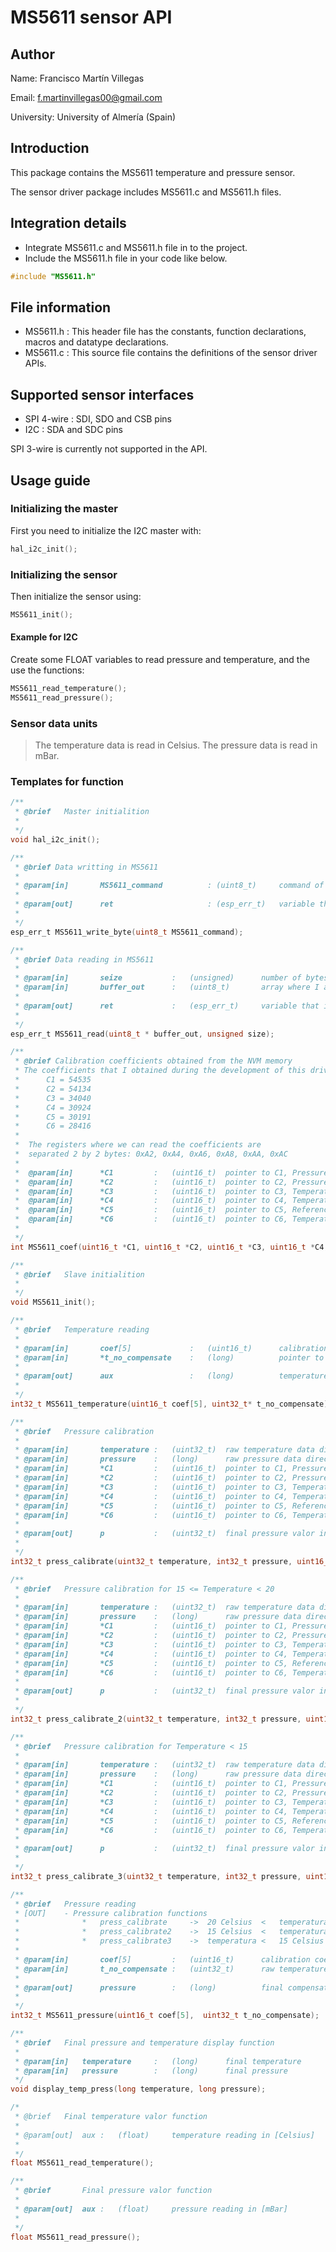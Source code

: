 # MS5611 sensor API
## Author
Name:			Francisco Martín Villegas

Email:			f.martinvillegas00@gmail.com

University:		University of Almería (Spain)

## Introduction
This package contains the MS5611 temperature and pressure sensor.

The sensor driver package includes MS5611.c and MS5611.h files.


## Integration details
* Integrate MS5611.c and MS5611.h file in to the project.
* Include the MS5611.h file in your code like below.
``` c
#include "MS5611.h"
```

## File information
* MS5611.h : This header file has the constants, function declarations, macros and datatype declarations.
* MS5611.c : This source file contains the definitions of the sensor driver APIs.

## Supported sensor interfaces
* SPI 4-wire	:	SDI, SDO and CSB pins
* I2C			:	SDA and SDC pins

SPI 3-wire is currently not supported in the API.
## Usage guide
### Initializing the master
First you need to initialize the I2C master with:
```c
hal_i2c_init();
```
### Initializing the sensor
Then initialize the sensor using:
```c
MS5611_init();
```

#### Example for I2C
Create some FLOAT variables to read pressure and temperature, and the use the functions:
```c
MS5611_read_temperature();
MS5611_read_pressure();
```

### Sensor data units
> The temperature data is read in Celsius. 
> The pressure data is read in mBar.


### Templates for function
``` c
/**
 * @brief	Master initialition
 *
 */
void hal_i2c_init();

/**
 * @brief Data writting in MS5611
 *
 * @param[in]		MS5611_command			: (uint8_t)		command of the register where we want to write
 *
 * @param[out]		ret						: (esp_err_t)	variable that indicates if there was a problem
 *
 */
esp_err_t MS5611_write_byte(uint8_t MS5611_command);

/**
 * @brief Data reading in MS5611
 *
 * @param[in]		seize			: 	(unsigned)		number of bytes that we are going to read
 * @param[in]		buffer_out		: 	(uint8_t)		array where I am going to save the data
 *
 * @param[out]		ret				:	(esp_err_t)		variable that indicates if there was a problem
 *
 */
esp_err_t MS5611_read(uint8_t * buffer_out, unsigned size);

/**
 * @brief Calibration coefficients obtained from the NVM memory
 * The coefficients that I obtained during the development of this driver was:
 * 		C1 = 54535
 * 		C2 = 54134
 * 		C3 = 34040
 * 		C4 = 30924
 * 		C5 = 30191
 * 		C6 = 28416
 *
 *  The registers where we can read the coefficients are
 * 	separated 2 by 2 bytes: 0xA2, 0xA4, 0xA6, 0xA8, 0xAA, 0xAC
 *
 * 	@param[in]	 	*C1			:	(uint16_t)	pointer to C1, Pressure sensitivity										| SENST1
 * 	@param[in]		*C2			:	(uint16_t)	pointer to C2, Pressure offset											| OFFT1
 * 	@param[in]		*C3			:	(uint16_t)	pointer to C3, Temperature coefficient of pressure sensitivity			| TCS
 * 	@param[in]		*C4			:	(uint16_t)	pointer to C4, Temperature coefficient of pressure offset				| TCO
 * 	@param[in]		*C5			:	(uint16_t)	pointer to C5, Reference temperature									| TREF
 * 	@param[in]		*C6			:	(uint16_t)	pointer to C6, Temperature coefficient of the temperature 				| TEMPSENS
 *
 */
int MS5611_coef(uint16_t *C1, uint16_t *C2, uint16_t *C3, uint16_t *C4, uint16_t *C5, uint16_t *C6);

/**
 * @brief	Slave initialition
 *
 */
void MS5611_init();

/**
 * @brief	Temperature reading
 *
 * @param[in]	 	coef[5]				:	(uint16_t)		calibration coefficients array
 * @param[in]		*t_no_compensate	:	(long)			pointer to raw temperature data from the sensor
 *
 * @param[out]		aux					:	(long)			temperature in Celsius*100
 *
 */
int32_t MS5611_temperature(uint16_t coef[5], uint32_t* t_no_compensate);

/**
 * @brief	Pressure calibration
 *
 * @param[in]	 	temperature	:	(uint32_t)	raw temperature data directly from the sensor
 * @param[in] 		pressure	:	(long)		raw pressure data directly from the sensor
 * @param[in]	 	*C1			:	(uint16_t)	pointer to C1, Pressure sensitivity										| SENST1
 * @param[in]		*C2			:	(uint16_t)	pointer to C2, Pressure offset											| OFFT1
 * @param[in]		*C3			:	(uint16_t)	pointer to C3, Temperature coefficient of pressure sensitivity			| TCS
 * @param[in]		*C4			:	(uint16_t)	pointer to C4, Temperature coefficient of pressure offset				| TCO
 * @param[in]		*C5			:	(uint16_t)	pointer to C5, Reference temperature									| TREF
 * @param[in]		*C6			:	(uint16_t)	pointer to C6, Temperature coefficient of the temperature 				| TEMPSENS
 *
 * @param[out]	 	p			:	(uint32_t)	final pressure valor in mBar
 *
 */
int32_t press_calibrate(uint32_t temperature, int32_t pressure, uint16_t C1, uint16_t C2, uint16_t C3, uint16_t C4, uint16_t C5, uint16_t C6);

/**
 * @brief	Pressure calibration for 15 <= Temperature < 20
 *
 * @param[in]	  	temperature	:	(uint32_t)	raw temperature data directly from the sensor
 * @param[in]		pressure	:	(long)		raw pressure data directly from the sensor
 * @param[in]	 	*C1			:	(uint16_t)	pointer to C1, Pressure sensitivity										| SENST1
 * @param[in]		*C2			:	(uint16_t)	pointer to C2, Pressure offset											| OFFT1
 * @param[in]		*C3			:	(uint16_t)	pointer to C3, Temperature coefficient of pressure sensitivity			| TCS
 * @param[in]		*C4			:	(uint16_t)	pointer to C4, Temperature coefficient of pressure offset				| TCO
 * @param[in]		*C5			:	(uint16_t)	pointer to C5, Reference temperature									| TREF
 * @param[in]		*C6			:	(uint16_t)	pointer to C6, Temperature coefficient of the temperature 				| TEMPSENS
 *
 * @param[out]	 	p			:	(uint32_t)	final pressure valor in mBar
 *
 */
int32_t press_calibrate_2(uint32_t temperature, int32_t pressure, uint16_t C1, uint16_t C2, uint16_t C3, uint16_t C4, uint16_t C5, uint16_t C6);

/**
 * @brief	Pressure calibration for Temperature < 15
 *
 * @param[in]	 	temperature	:	(uint32_t)	raw temperature data directly from the sensor
 * @param[in]		pressure	:	(long)		raw pressure data directly from the sensor
 * @param[in]	 	*C1			:	(uint16_t)	pointer to C1, Pressure sensitivity										| SENST1
 * @param[in]		*C2			:	(uint16_t)	pointer to C2, Pressure offset											| OFFT1
 * @param[in]		*C3			:	(uint16_t)	pointer to C3, Temperature coefficient of pressure sensitivity			| TCS
 * @param[in]		*C4			:	(uint16_t)	pointer to C4, Temperature coefficient of pressure offset				| TCO
 * @param[in]		*C5			:	(uint16_t)	pointer to C5, Reference temperature									| TREF
 * @param[in]		*C6			:	(uint16_t)	pointer to C6, Temperature coefficient of the temperature 				| TEMPSENS
 *
 * @param[out]	 	p			:	(uint32_t)	final pressure valor in mBar
 *
 */
int32_t press_calibrate_3(uint32_t temperature, int32_t pressure, uint16_t C1, uint16_t C2, uint16_t C3, uint16_t C4, uint16_t C5, uint16_t C6);

/**
 * @brief	Pressure reading
 * [OUT]	- Pressure calibration functions
 * 				* 	press_calibrate 	->	20 Celsius 	<  	temperatura
 * 				*	press_calibrate2  	->	15 Celsius 	<  	temperatura 	<= 	20 Celsius
 * 				*	press_calibrate3	->	temperatura	<	15 Celsius
 *
 * @param[in]	  	coef[5]			:	(uint16_t)		calibration coefficients array
 * @param[in]	  	t_no_compensate	:	(uint32_t)		raw temperature data directly from the sensor
 *
 * @param[out]		pressure		:	(long)			final compensate pressure
 *
 */
int32_t MS5611_pressure(uint16_t coef[5],  uint32_t t_no_compensate);

/**
 * @brief	Final pressure and temperature display function
 *
 * @param[in]	temperature		:	(long)		final temperature
 * @param[in]	pressure		:	(long)		final pressure
 */
void display_temp_press(long temperature, long pressure);

/*
 * @brief	Final temperature valor function
 *
 * @param[out]	aux	:	(float)		temperature reading in [Celsius]
 *
 */
float MS5611_read_temperature();

/**
 * @brief		Final pressure valor function
 *
 * @param[out]	aux	:	(float)		pressure reading in [mBar]
 *
 */
float MS5611_read_pressure();



```
